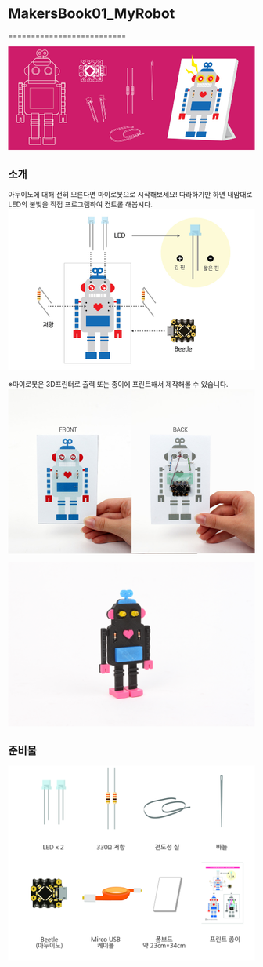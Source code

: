 # MakersBook01_MyRobot
==========================

![ScreenShot](https://raw.githubusercontent.com/makezonefablab/MakersBook01_MyRobot/master/img/main.jpg)  

소개
--------------
아두이노에 대해 전혀 모른다면 마이로봇으로 시작해보세요! 따라하기만 하면 내맘대로 LED의 불빛을 직접 프로그램하여 컨트롤 해봅시다.
![ScreenShot](https://raw.githubusercontent.com/makezonefablab/MakersBook01_MyRobot/master/img/assemble01.jpg)

※마이로봇은 3D프린터로 출력 또는 종이에 프린트해서 제작해볼 수 있습니다. 
![ScreenShot](https://github.com/makezonefablab/MakersBook01_MyRobot/blob/master/img/assemble.jpg)   

![ScreenShot](https://raw.githubusercontent.com/makezonefablab/MakersBook01_MyRobot/master/img/3d.JPG)

준비물
--------------
![ScreenShot](https://raw.githubusercontent.com/makezonefablab/MakersBook01_MyRobot/master/img/material.jpg)



